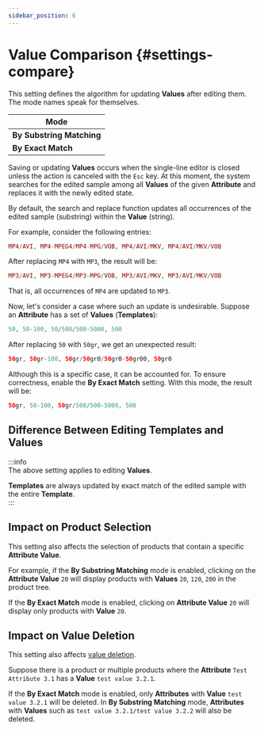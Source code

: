 ```yaml
---
sidebar_position: 6
---
```


# Value Comparison {#settings-compare}

This setting defines the algorithm for updating **Values** after editing them. The mode names speak for themselves.

| Mode |
| --- |
| **By Substring Matching** |
| **By Exact Match** |

Saving or updating **Values** occurs when the single-line editor is closed unless the action is canceled with the `Esc` key. At this moment, the system searches for the edited sample among all **Values** of the given **Attribute** and replaces it with the newly edited state.  

By default, the search and replace function updates all occurrences of the edited sample (substring) within the **Value** (string).  

For example, consider the following entries:

```php
MP4/AVI, MP4-MPEG4/MP4-MPG/VOB, MP4/AVI/MKV, MP4/AVI/MKV/VOB
```

After replacing `MP4` with `MP3`, the result will be:

```php
MP3/AVI, MP3-MPEG4/MP3-MPG/VOB, MP3/AVI/MKV, MP3/AVI/MKV/VOB
```

That is, all occurrences of `MP4` are updated to `MP3`.

Now, let's consider a case where such an update is undesirable. Suppose an **Attribute** has a set of **Values** (**Templates**):

```php
50, 50-100, 50/500/500-5000, 500
```

After replacing `50` with `50gr`, we get an unexpected result:

```php
50gr, 50gr-100, 50gr/50gr0/50gr0-50gr00, 50gr0
```

Although this is a specific case, it can be accounted for. To ensure correctness, enable the **By Exact Match** setting. With this mode, the result will be:

```php
50gr, 50-100, 50gr/500/500-5000, 500
```

## Difference Between Editing **Templates** and **Values**

:::info  
The above setting applies to editing **Values**.  

**Templates** are always updated by exact match of the edited sample with the entire **Template**.  
:::

## Impact on Product Selection

This setting also affects the selection of products that contain a specific **Attribute Value**.

For example, if the **By Substring Matching** mode is enabled, clicking on the **Attribute Value** `20`
will display products with **Values** `20`, `120`, `200` in the product tree.

If the **By Exact Match** mode is enabled, clicking on **Attribute Value** `20`
will display only products with **Value** `20`.

## Impact on **Value** Deletion

This setting also affects [value deletion](/module-features/delete-value.md).

Suppose there is a product or multiple products where the **Attribute** `Test Attribute 3.1` has a **Value** `test value 3.2.1`.

If the **By Exact Match** mode is enabled, only **Attributes** with **Value** `test value 3.2.1` will be deleted.
In **By Substring Matching** mode, **Attributes** with **Values** such as `test value 3.2.1/test value 3.2.2` will also be deleted.


